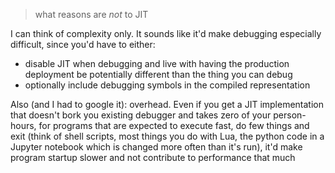 > what reasons are _not_ to JIT

I can think of complexity only. It sounds like it'd make debugging especially difficult, since you'd
have to either:
- disable JIT when debugging and live with having the production deployment be potentially different
than the thing you can debug
- optionally include debugging symbols in the compiled representation

Also (and I had to google it): overhead. Even if you get a JIT implementation that doesn't bork you
existing debugger and takes zero of your person-hours, for programs that are expected to execute
fast, do few things and exit (think of shell scripts, most things you do with Lua, the python code
in a Jupyter notebook which is changed more often than it's run), it'd make program startup slower
and not contribute to performance that much
